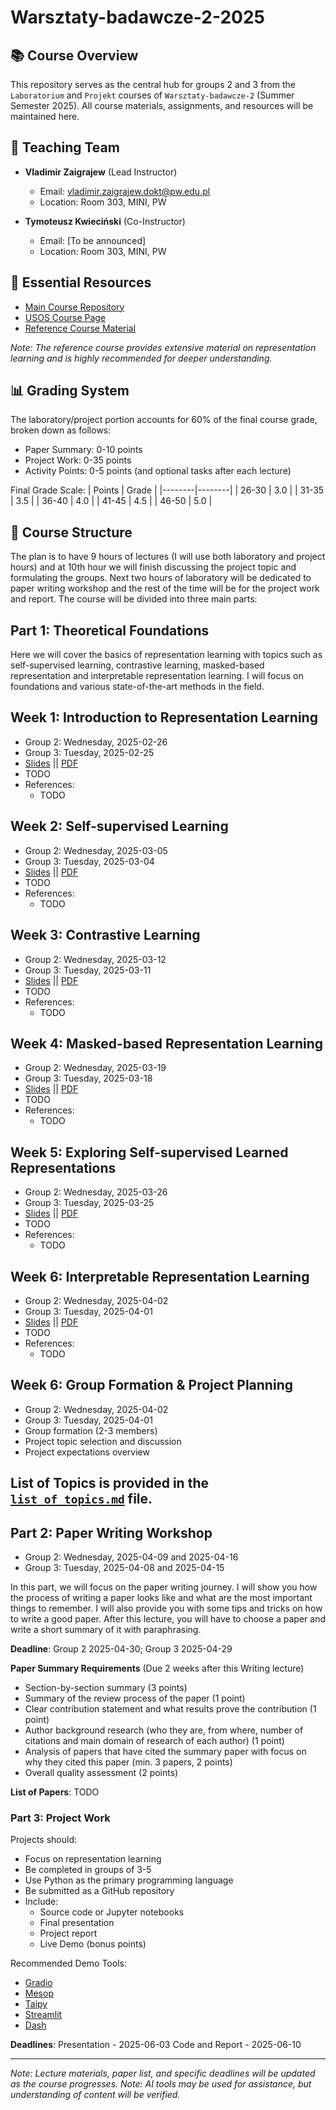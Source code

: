 # Warsztaty-badawcze-2-2025

## 📚 Course Overview
This repository serves as the central hub for groups 2 and 3 from the `Laboratorium` and `Projekt` courses of `Warsztaty-badawcze-2` (Summer Semester 2025). All course materials, assignments, and resources will be maintained here.

## 👥 Teaching Team
- **Vladimir Zaigrajew** (Lead Instructor)
  - Email: vladimir.zaigrajew.dokt@pw.edu.pl
  - Location: Room 303, MINI, PW

- **Tymoteusz Kwieciński** (Co-Instructor)
  - Email: [To be announced]
  - Location: Room 303, MINI, PW

## 🔗 Essential Resources
- [Main Course Repository](https://github.com/mini-pw/2025-warsztaty-badawcze)
- [USOS Course Page](https://usosweb.usos.pw.edu.pl/kontroler.php?_action=katalog2/przedmioty/pokazPrzedmiot&kod=1120-DS000-ISP-0363)
- [Reference Course Material](https://github.com/HHU-MMBS/RepresentationLearning_SS2023?tab=readme-ov-file)

*Note: The reference course provides extensive material on representation learning and is highly recommended for deeper understanding.*

## 📊 Grading System
The laboratory/project portion accounts for 60% of the final course grade, broken down as follows:

- Paper Summary: 0-10 points
- Project Work: 0-35 points
- Activity Points: 0-5 points (and optional tasks after each lecture)

Final Grade Scale:
| Points | Grade |
|--------|--------|
| 26-30 | 3.0 |
| 31-35 | 3.5 |
| 36-40 | 4.0 |
| 41-45 | 4.5 |
| 46-50 | 5.0 |

## 📅 Course Structure
The plan is to have 9 hours of lectures (I will use both laboratory and project hours) and at 10th hour we will finish discussing the project topic and formulating the groups. Next two hours of laboratory will be dedicated to paper writing workshop and the rest of the time will be for the project work and report. The course will be divided into three main parts:

## Part 1: Theoretical Foundations
Here we will cover the basics of representation learning with topics such as self-supervised learning, contrastive learning, masked-based representation and interpretable representation learning. I will focus on foundations and various state-of-the-art methods in the field.

## Week 1: Introduction to Representation Learning
- Group 2: Wednesday, 2025-02-26
- Group 3: Tuesday, 2025-02-25
- [Slides]() || [PDF]()
- TODO
- References:
  - TODO

## Week 2: Self-supervised Learning
- Group 2: Wednesday, 2025-03-05
- Group 3: Tuesday, 2025-03-04
- [Slides]() || [PDF]()
- TODO
- References:
  - TODO

## Week 3: Contrastive Learning
- Group 2: Wednesday, 2025-03-12
- Group 3: Tuesday, 2025-03-11
- [Slides]() || [PDF]()
- TODO
- References:
  - TODO

## Week 4: Masked-based Representation Learning
- Group 2: Wednesday, 2025-03-19
- Group 3: Tuesday, 2025-03-18
- [Slides]() || [PDF]()
- TODO
- References:
  - TODO

## Week 5: Exploring Self-supervised Learned Representations 
- Group 2: Wednesday, 2025-03-26
- Group 3: Tuesday, 2025-03-25
- [Slides]() || [PDF]()
- TODO  
- References:
  - TODO

## Week 6: Interpretable Representation Learning 
- Group 2: Wednesday, 2025-04-02
- Group 3: Tuesday, 2025-04-01
- [Slides]() || [PDF]()
- TODO  
- References:
  - TODO

## Week 6: Group Formation & Project Planning
- Group 2: Wednesday, 2025-04-02
- Group 3: Tuesday, 2025-04-01
- Group formation (2-3 members)
- Project topic selection and discussion
- Project expectations overview

## List of Topics is provided in the [`list_of_topics.md`](list_of_topics.md) file.

## Part 2: Paper Writing Workshop
- Group 2: Wednesday, 2025-04-09 and 2025-04-16
- Group 3: Tuesday, 2025-04-08 and 2025-04-15

In this part, we will focus on the paper writing journey. 
I will show you how the process of writing a paper looks like and what are the most important things to remember. 
I will also provide you with some tips and tricks on how to write a good paper. After this lecture, you will have to choose a paper and write a short summary of it with paraphrasing.

**Deadline**: Group 2 2025-04-30; Group 3 2025-04-29

**Paper Summary Requirements** (Due 2 weeks after this Writing lecture)
- Section-by-section summary (3 points)
- Summary of the review process of the paper (1 point)
- Clear contribution statement and what results prove the contribution (1 point)
- Author background research (who they are, from where, number of citations and main domain of research of each author) (1 point)
- Analysis of papers that have cited the summary paper with focus on why they cited this paper (min. 3 papers, 2 points)
- Overall quality assessment (2 points)

**List of Papers**:
TODO

### Part 3: Project Work
Projects should:
- Focus on representation learning
- Be completed in groups of 3-5
- Use Python as the primary programming language
- Be submitted as a GitHub repository
- Include:
  - Source code or Jupyter notebooks
  - Final presentation
  - Project report
  - Live Demo (bonus points)

Recommended Demo Tools:
- [Gradio](https://github.com/gradio-app/gradio)
- [Mesop](https://github.com/google/mesop)
- [Taipy](https://github.com/Avaiga/taipy)
- [Streamlit](https://github.com/streamlit/streamlit)
- [Dash](https://github.com/plotly/dash)

**Deadlines**: 
Presentation - 2025-06-03
Code and Report - 2025-06-10

---
*Note: Lecture materials, paper list, and specific deadlines will be updated as the course progresses.*
*Note: AI tools may be used for assistance, but understanding of content will be verified.*